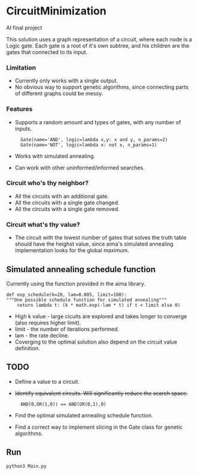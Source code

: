# CircuitMinimization
AI final project

This solution uses a graph representation of a circuit, where each node is a Logic gate.
Each gate is a root of it's own subtree, and his children are the gates that connected to its input.

### Limitation
* Currently only works with a single output.
* No obvious way to support genetic algorithms, since connecting parts of different graphs could be messy.

### Features
* Supports a random amount and types of gates, with any number of inputs.

        Gate(name='AND', logic=lambda x,y: x and y, n_params=2)
        Gate(name='NOT', logic=lambda x: not x, n_params=1)
    
* Works with simulated annealing.
* Can work with other uninformed/informed searches.

### Circuit who's thy neighbor?
* All the circuits with an additional gate.
* All the circuits with a single gate changed.
* All the circuits with a single gate removed.

### Circuit what's thy value?
* The circuit with the lowest number of gates that solves the truth table should have the heighst value, since aima's simulated annealing implementation looks for the global maximum.

## Simulated annealing schedule function
Currently using the function provided in the aima library.

    def exp_schedule(k=20, lam=0.005, limit=100):
    """One possible schedule function for simulated annealing"""
        return lambda t: (k * math.exp(-lam * t) if t < limit else 0)
* High k value - large cicuits are explored and takes longer to converge (also requires higher limit).
* limit - the number of iterations performed.
* lam - the rate decline.
* Coverging to the optimal solution also depend on the circuit value definition.

## TODO
* Define a value to a circuit.
* ~~Identify equivalent circuits. Will significantly reduce the search space.~~

        AND(0,OR(1,0)) == AND(OR(0,1),0)
        
* Find the optimal simulated annealing schedule function.
* Find a correct way to implement slicing in the Gate class for genetic algorithms.


## Run
    python3 Main.py
